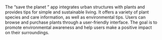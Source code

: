 The “save the planet ” app integrates urban structures with plants and provides tips for simple and sustainable living. It offers a variety of plant species and care information, as well as environmental tips. Users can browse and purchase plants through a user-friendly interface. The goal is to promote environmental awareness and help users make a positive impact on their surroundings.
